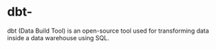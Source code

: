 # dbt-
dbt (Data Build Tool) is an open-source tool used for transforming data inside a data warehouse using SQL.
